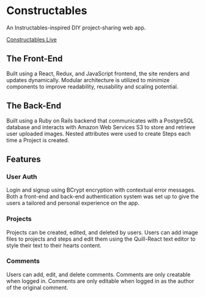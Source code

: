 # Constructables
An Instructables-inspired DIY project-sharing web app. 

[Constructables Live](https://constructables-dac.herokuapp.com/#/)

## The Front-End 

Built using a React, Redux, and JavaScript frontend, the site renders and updates dynamically.
Modular architecture is utilized to minimize components to improve readability, reusability and scaling potential. 

## The Back-End 

Built using a Ruby on Rails backend that communicates with a PostgreSQL database and interacts with Amazon Web Services S3 to store and retrieve user uploaded images. Nested attributes were used to create Steps each time a Project is created.

## Features 

### User Auth 
Login and signup using BCrypt encryption with contextual error messages. Both a front-end and back-end authentication system was set up to give the users a tailored and personal experience on the app.

### Projects
Projects can be created, edited, and deleted by users.  Users can add image files to projects and steps and edit them using the Quill-React text editor to style their text to their hearts content.

### Comments
Users can add, edit, and delete comments.  Comments are only creatable when logged in.  Comments are only editable when logged in as the author of the original comment.
